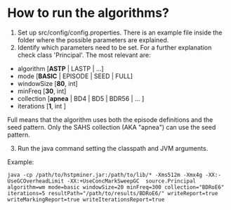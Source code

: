 
How to run the algorithms?
==============================
1. Set up src/config/config.properties. There is an example file inside the folder where the possible parameters are explained.
2. Identify which parameters need to be set. For a further explanation check class 'Principal'. The most relevant are:

  * algorithm [**ASTP** | LASTP | ...]
  * mode [**BASIC** | EPISODE | SEED | FULL]
  * windowSize [**80**, int]
  * minFreq [**30**, int]
  * collection [**apnea** | BD4 | BD5 | BDR56 | ... ]
  * iterations [**1**, int ]

Full means that the algorithm uses both the episode definitions and the seed pattern. Only the SAHS collection (AKA "apnea") can use the seed pattern. 

3. Run the java command setting the classpath and JVM arguments.

Example:

`java -cp /path/to/hstpminer.jar:/path/to/lib/* -Xms512m -Xmx4g -XX:-UseGCOverheadLimit -XX:+UseConcMarkSweepGC  source.Principal algorithm=wm mode=basic windowSize=20 minFreq=300 collection="BDRoE6" iterations=5 resultPath="/path/to/results/BDRoE6/" writeReport=true writeMarkingReport=true writeIterationsReport=true`

